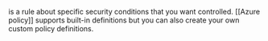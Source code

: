 is a rule about specific security conditions that you want controlled. [[Azure policy]] supports built-in definitions but you can also create your own custom policy definitions.